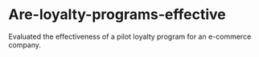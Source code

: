 # Are-loyalty-programs-effective
Evaluated the effectiveness of a pilot loyalty program for an e-commerce company. 
